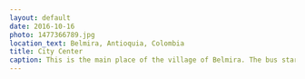```yaml
---
layout: default
date: 2016-10-16
photo: 1477366789.jpg
location_text: Belmira, Antioquia, Colombia
title: City Center
caption: This is the main place of the village of Belmira. The bus starts from there to go to Medellin. We ate a Bandeja Paisa there only for 3€, and it was so good!
---
```

